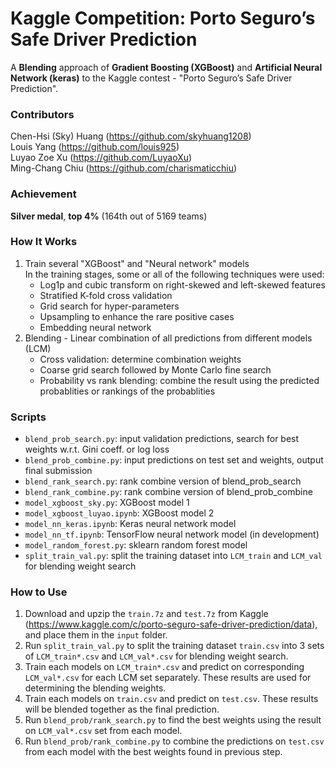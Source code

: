 # Kaggle Competition: Porto Seguro’s Safe Driver Prediction #
A **Blending** approach of **Gradient Boosting (XGBoost)** and **Artificial Neural Network (keras)** to the Kaggle contest - "Porto Seguro’s Safe Driver Prediction".

### Contributors ###
Chen-Hsi (Sky) Huang (https://github.com/skyhuang1208)   
Louis Yang (https://github.com/louis925)  
Luyao Zoe Xu (https://github.com/LuyaoXu)   
Ming-Chang Chiu (https://github.com/charismaticchiu)

### Achievement ###
**Silver medal**, **top 4%** (164th out of 5169 teams) 

### How It Works ###
1. Train several "XGBoost" and "Neural network" models  
    In the training stages, some or all of the following techniques were used:
    - Log1p and cubic transform on right-skewed and left-skewed features
    - Stratified K-fold cross validation
    - Grid search for hyper-parameters
    - Upsampling to enhance the rare positive cases
    - Embedding neural network
2. Blending - Linear combination of all predictions from different models (LCM)
    - Cross validation: determine combination weights
    - Coarse grid search followed by Monte Carlo fine search
    - Probability vs rank blending: combine the result using the predicted probablities or rankings of the probablities

### Scripts ###
- `blend_prob_search.py`: input validation predictions, search for best weights w.r.t. Gini coeff. or log loss
- `blend_prob_combine.py`: input predictions on test set and weights, output final submission
- `blend_rank_search.py`: rank combine version of blend_prob_search
- `blend_rank_combine.py`: rank combine version of blend_prob_combine
- `model_xgboost_sky.py`: XGBoost model 1
- `model_xgboost_luyao.ipynb`: XGBoost model 2
- `model_nn_keras.ipynb`: Keras neural network model
- `model_nn_tf.ipynb`: TensorFlow neural network model (in development)
- `model_random_forest.py`: sklearn random forest model
- `split_train_val.py`: split the training dataset into `LCM_train` and `LCM_val` for blending weight search

### How to Use ###
1. Download and upzip the `train.7z` and `test.7z` from Kaggle (https://www.kaggle.com/c/porto-seguro-safe-driver-prediction/data), and place them in the `input` folder.
2. Run `split_train_val.py` to split the training dataset `train.csv` into 3 sets of `LCM_train*.csv` and `LCM_val*.csv` for blending weight search.
3. Train each models on `LCM_train*.csv` and predict on corresponding `LCM_val*.csv` for each LCM set separately. These results are used for determining the blending weights.
4. Train each models on `train.csv` and predict on `test.csv`. These results will be blended together as the final prediction.
5. Run `blend_prob/rank_search.py` to find the best weights using the result on `LCM_val*.csv` set from each model.
6. Run `blend_prob/rank_combine.py` to combine the predictions on `test.csv` from each model with the best weights found in previous step.
